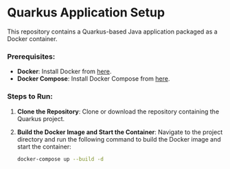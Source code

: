 # Quarkus Application Setup

This repository contains a Quarkus-based Java application packaged as a Docker container.

### Prerequisites:
- **Docker**: Install Docker from [here](https://docs.docker.com/get-docker/).
- **Docker Compose**: Install Docker Compose from [here](https://docs.docker.com/compose/install/).

### Steps to Run:

1. **Clone the Repository**:
   Clone or download the repository containing the Quarkus project.

2. **Build the Docker Image and Start the Container**:
   Navigate to the project directory and run the following command to build the Docker image and start the container:

   ```bash
   docker-compose up --build -d
